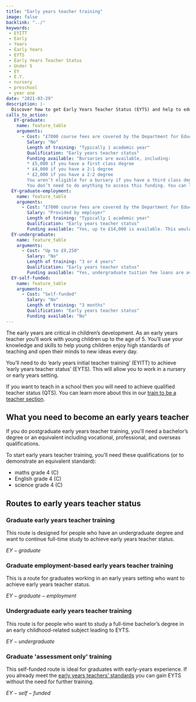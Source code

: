 ```yaml
---
title: "Early years teacher training"
image: false
backlink: "../"
keywords:
 - EYITT
 - Early
 - Years
 - Early Years
 - EYTS
 - Early Years Teacher Status
 - Under 5
 - EY
 - E.Y.
 - nursery
 - preschool
 - year one
date: "2021-03-29"
description: |-
  Discover how to get Early Years Teacher Status (EYTS) and help to educate and inspire future generations. Official guidance on early years teacher training.
calls_to_action:
   EY-graduate:
    name: feature_table
    arguments:
      - Cost: "£7000 course fees are covered by the Department for Education and are paid directly to the training provider. You don’t need to do anything to access this funding."
        Salary: "No"
        Length of training: "Typically 1 academic year"
        Qualification: "Early years teacher status"
        Funding available: "Bursaries are available, including:
        * £5,000 if you have a first class degree
        * £4,000 if you have a 2:1 degree
        * £2,000 if you have a 2:2 degree
        You aren’t eligible for a bursary if you have a third class degree.
        You don’t need to do anything to access this funding. You can learn more on the [early years funding guidance page](https://www.gov.uk/guidance/early-years-initial-teacher-training-2023-to-2024-funding-guidance)."
  EY-graduate-employment:
    name: feature_table
    arguments:
      - Cost: "£7000 course fees are covered by the Department for Education and are paid directly to the training provider. You don’t need to do anything to access this funding."
        Salary: "Provided by employer"
        Length of training: "Typically 1 academic year"
        Qualification: "Early years teacher status"
        Funding available: "Yes, up to £14,000 is available. This would cover course fees of up to £7,000, plus £7,000 for your employer, to help cover their extra costs while you train. You don’t need to do anything to access this funding. You can learn more on the [early years funding guidance page](https://www.gov.uk/guidance/early-years-initial-teacher-training-2023-to-2024-funding-guidance)."
  EY-undergraduate:
    name: feature_table
    arguments:
      - Cost: "Up to £9,250"
        Salary: "No"
        Length of training: "3 or 4 years"
        Qualification: "Early years teacher status"
        Funding available: "Yes, undergraduate tuition fee loans are available from [Student Finance England (SFE)](https://www.gov.uk/student-finance)"
  EY-self-funded:
    name: feature_table
    arguments:
      - Cost: "Self-funded"
        Salary: "No"
        Length of training: "3 months"
        Qualification: "Early years teacher status"
        Funding available: "No"
---
```


The early years are critical in children’s development. As an early years teacher you’ll work with young children up to the age of 5. You’ll use your knowledge and skills to help young children enjoy high standards of teaching and open their minds to new ideas every day.

You’ll need to do ‘early years initial teacher training’ (EYITT) to achieve ‘early years teacher status’ (EYTS). This will allow you to work in a nursery or early years setting. 

If you want to teach in a school then you will need to achieve qualified teacher status (QTS). You can learn more about this in our [train to be a teacher section](/train-to-be-a-teacher).

## What you need to become an early years teacher

If you do postgraduate early years teacher training, you’ll need a bachelor’s degree or an equivalent including vocational, professional, and overseas qualifications.

To start early years teacher training, you’ll need these qualifications (or to demonstrate an equivalent standard):

* maths grade 4 (C)
* English grade 4 (C)
* science grade 4 (C)

## Routes to early years teacher status

### Graduate early years teacher training
This route is designed for people who have an undergraduate degree and want to continue full-time study to achieve early years teacher status. 

$EY-graduate$

### Graduate employment-based early years teacher training
This is a route for graduates working in an early years setting who want to achieve early years teacher status.    

$EY-graduate-employment$

### Undergraduate early years teacher training
This route is for people who want to study a full-time bachelor’s degree in an early childhood-related subject leading to EYTS.

$EY-undergraduate$

### Graduate 'assessment only' training

This self-funded route is ideal for graduates with early-years experience. If you already meet the [early years teachers’ standards](https://www.gov.uk/government/publications/early-years-teachers-standards) you can gain EYTS without the need for further training.

$EY-self-funded$
